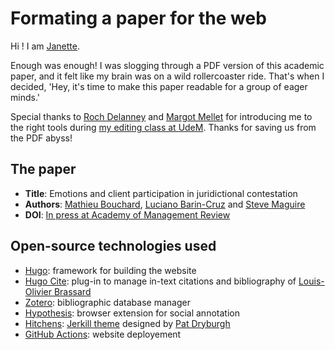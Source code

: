 # Formating a paper for the web

Hi ! I am [Janette](https://www.linkedin.com/in/janette-mujica-59272a6a/).

Enough was enough! I was slogging through a PDF version of this academic paper, and it felt like my brain was on a wild rollercoaster ride. That's when I decided, 'Hey, it's time to make this paper readable for a group of eager minds.'

Special thanks to [Roch Delanney](https://ecrituresnumeriques.ca/fr/Equipe/Roch-Delannay) and [Margot Mellet](https://ecrituresnumeriques.ca/fr/Equipe/Margot-Mellet/) for introducing me to the right tools during [my editing class at UdeM](https://admission.umontreal.ca/cours-et-horaires/cours/hnu-6051/). Thanks for saving us from the PDF abyss!

## The paper

- **Title**: Emotions and client participation in juridictional contestation
- **Authors**: [Mathieu Bouchard](https://mathieubcd.com/), [Luciano Barin-Cruz](https://www.hec.ca/en/profs/luciano.barin-cruz.html) and [Steve Maguire](https://www.sydney.edu.au/business/about/our-people/academic-staff/steven-maguire.html)
- **DOI**: [In press at Academy of Management Review](https://journals.aom.org/doi/10.5465/amr.2020.0511)

## Open-source technologies used

- [Hugo](https://gohugo.io/): framework for building the website
- [Hugo Cite](https://labs.loupbrun.ca/hugo-cite/): plug-in to manage in-text citations and bibliography of [Louis-Olivier Brassard](https://www.loupbrun.ca/)
- [Zotero](https://www.zotero.org/groups/5170214/emotionsandclientparticipation): bibliographic database manager
- [Hypothesis](https://web.hypothes.is/): browser extension for social annotation
- [Hitchens](https://github.com/patdryburgh/hitchens): [Jerkill theme](http://jekyllrb.com/) designed by [Pat Dryburgh](https://patdryburgh.com/)
- [GitHub Actions](https://docs.github.com/en/actions): website deployement
